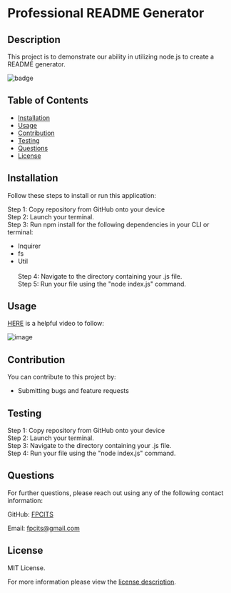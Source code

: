 # Professional README Generator

## Description

This project is to demonstrate our ability in utilizing node.js to create a README generator.

![badge](https://img.shields.io/badge/license-MITLicense-brightorange)


## Table of Contents
  - [Installation](#installation)
  - [Usage](#usage)
  - [Contribution](#contribution)
  - [Testing](#testing)
  - [Questions](#questions)
  - [License](#license)
    
    
## Installation
    
  Follow these steps to install or run this application:

 Step 1: Copy repository from GitHub onto your device <br>
 Step 2: Launch your terminal. <br>
 Step 3: Run npm install for the following dependencies in your CLI or terminal:<br>
- Inquirer<br>
- fs<br>
- Util <br><br>
 Step 4: Navigate to the directory containing your .js file. <br>
 Step 5: Run your file using the "node index.js" command.

      
## Usage

 [HERE]() is a helpful video to follow: 

  
  ![image](./Develop/images/Walkthrough.gif)

      
## Contribution

You can contribute to this project by:
- Submitting bugs and feature requests

      
## Testing

 Step 1: Copy repository from GitHub onto your device <br>
 Step 2: Launch your terminal. <br>
 Step 3: Navigate to the directory containing your .js file. <br>
 Step 4: Run your file using the "node index.js" command.
      
## Questions
      
  For further questions, please reach out using any of the following contact information:
  
  GitHub: [FPCITS](https://github.com/FPCITS)

  Email: [fpcits@gmail.com](mailto:fpcits@gmail.com)
    
## License

      
  MIT License.
      
  For more information please view the [license description](https://choosealicense.com/licenses/mit/).
  
  
